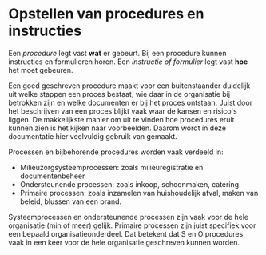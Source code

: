 # Opstellen van procedures en instructies

Een *procedure* legt vast **wat** er gebeurt. Bij een procedure kunnen instructies en formulieren horen. Een *instructie of formulier* legt vast **hoe** het moet gebeuren. 

Een goed geschreven procedure maakt voor een buitenstaander duidelijk uit welke stappen een proces bestaat, wie daar in de organisatie bij betrokken zijn en welke documenten er bij het proces ontstaan. Juist door het beschrijven van een proces blijkt vaak waar de kansen en risico's liggen. De makkelijkste manier om uit te vinden hoe procedures eruit kunnen zien is het kijken naar voorbeelden. Daarom wordt in deze documentatie hier veelvuldig gebruik van gemaakt.

Processen en bijbehorende procedures worden vaak verdeeld in:

* Milieuzorgsysteemprocessen: zoals milieuregistratie en documentenbeheer
* Ondersteunende processen: zoals inkoop, schoonmaken, catering
* Primaire processen: zoals inzamelen van huishoudelijk afval, maken van beleid, blussen van een brand.

Systeemprocessen en ondersteunende processen zijn vaak voor de hele organisatie (min of meer) gelijk. Primaire processen zijn juist specifiek voor een bepaald organisatieonderdeel. Dat betekent dat S en O procedures vaak in een keer voor de hele organisatie geschreven kunnen worden.